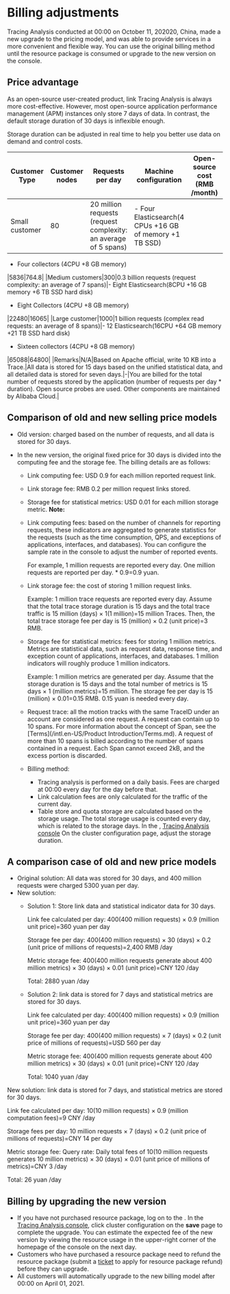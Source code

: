 # Billing adjustments

Tracing Analysis conducted at 00:00 on October 11, 202020, China, made a new upgrade to the pricing model, and was able to provide services in a more convenient and flexible way. You can use the original billing method until the resource package is consumed or upgrade to the new version on the console.



## Price advantage

As an open-source user-created product, link Tracing Analysis is always more cost-effective. However, most open-source application performance management \(APM\) instances only store 7 days of data. In contrast, the default storage duration of 30 days is inflexible enough.

Storage duration can be adjusted in real time to help you better use data on demand and control costs.

|Customer Type|Customer nodes|Requests per day|Machine configuration|Open-source cost \(RMB /month\)|Link Tracking \(RMB /month\)|
|-------------|--------------|----------------|---------------------|-------------------------------|----------------------------|
|Small customer|80|20 million requests \(request complexity: an average of 5 spans\)|-   Four Elasticsearch\(4 CPUs +16 GB of memory +1 TB SSD\)
-   Four collectors \(4CPU +8 GB memory\)

|5836|764.8|
|Medium customers|300|0.3 billion requests \(request complexity: an average of 7 spans\)|-   Eight Elasticsearch\(8CPU +16 GB memory +6 TB SSD hard disk\)
-   Eight Collectors \(4CPU +8 GB memory\)

|22480|16065|
|Large customer|1000|1 billion requests \(complex read requests: an average of 8 spans\)|-   12 Elasticsearch\(16CPU +64 GB memory +21 TB SSD hard disk\)
-   Sixteen collectors \(4CPU +8 GB memory\)

|65088|64800|
|Remarks|N/A|Based on Apache official, write 10 KB into a Trace.|All data is stored for 15 days based on the unified statistical data, and all detailed data is stored for seven days.|-|You are billed for the total number of requests stored by the application \(number of requests per day \* duration\). Open source probes are used. Other components are maintained by Alibaba Cloud.|

## Comparison of old and new selling price models

-   Old version: charged based on the number of requests, and all data is stored for 30 days.
-   In the new version, the original fixed price for 30 days is divided into the computing fee and the storage fee. The billing details are as follows:

    -   Link computing fee: USD 0.9 for each million reported request link.
    -   Link storage fee: RMB 0.2 per million request links stored.
    -   Storage fee for statistical metrics: USD 0.01 for each million storage metric.
    **Note:**

    -   Link computing fees: based on the number of channels for reporting requests, these indicators are aggregated to generate statistics for the requests \(such as the time consumption, QPS, and exceptions of applications, interfaces, and databases\). You can configure the sample rate in the console to adjust the number of reported events.

        For example, 1 million requests are reported every day. One million requests are reported per day. \* 0.9=0.9 yuan.

    -   Link storage fee: the cost of storing 1 million request links.

        Example: 1 million trace requests are reported every day. Assume that the total trace storage duration is 15 days and the total trace traffic is 15 million \(days\) × 1\(1 million\)=15 million Traces. Then, the total trace storage fee per day is 15 \(million\) × 0.2 \(unit price\)=3 RMB.

    -   Storage fee for statistical metrics: fees for storing 1 million metrics. Metrics are statistical data, such as request data, response time, and exception count of applications, interfaces, and databases. 1 million indicators will roughly produce 1 million indicators.

        Example: 1 million metrics are generated per day. Assume that the storage duration is 15 days and the total number of metrics is 15 days × 1 \(million metrics\)=15 million. The storage fee per day is 15 \(million\) × 0.01=0.15 RMB. 0.15 yuan is needed every day.

    -   Request trace: all the motion tracks with the same TraceID under an account are considered as one request. A request can contain up to 10 spans. For more information about the concept of Span, see the [Terms](/intl.en-US/Product Introduction/Terms.md). A request of more than 10 spans is billed according to the number of spans contained in a request. Each Span cannot exceed 2kB, and the excess portion is discarded.
    -   Billing method:
        -   Tracing analysis is performed on a daily basis. Fees are charged at 00:00 every day for the day before that.
        -   Link calculation fees are only calculated for the traffic of the current day.
        -   Table store and quota storage are calculated based on the storage usage. The total storage usage is counted every day, which is related to the storage days. In the , [Tracing Analysis console](https://tracing-sg.console.aliyun.com/) On the cluster configuration page, adjust the storage duration.

## A comparison case of old and new price models

-   Original solution: All data was stored for 30 days, and 400 million requests were charged 5300 yuan per day.
-   New solution:
    -   Solution 1: Store link data and statistical indicator data for 30 days.

        Link fee calculated per day: 400\(400 million requests\) × 0.9 \(million unit price\)=360 yuan per day

        Storage fee per day: 400\(400 million requests\) × 30 \(days\) × 0.2 \(unit price of millions of requests\)=2,400 RMB /day

        Metric storage fee: 400\(400 million requests generate about 400 million metrics\) × 30 \(days\) × 0.01 \(unit price\)=CNY 120 /day

        Total: 2880 yuan /day

    -   Solution 2: link data is stored for 7 days and statistical metrics are stored for 30 days.

        Link fee calculated per day: 400\(400 million requests\) × 0.9 \(million unit price\)=360 yuan per day

        Storage fee per day: 400\(400 million requests\) × 7 \(days\) × 0.2 \(unit price of millions of requests\)=USD 560 per day

        Metric storage fee: 400\(400 million requests generate about 400 million metrics\) × 30 \(days\) × 0.01 \(unit price\)=CNY 120 /day

        Total: 1040 yuan /day


New solution: link data is stored for 7 days, and statistical metrics are stored for 30 days.

Link fee calculated per day: 10\(10 million requests\) × 0.9 \(million computation fees\)=9 CNY /day

Storage fees per day: 10 million requests × 7 \(days\) × 0.2 \(unit price of millions of requests\)=CNY 14 per day

Metric storage fee: Query rate: Daily total fees of 10\(10 million requests generates 10 million metrics\) × 30 \(days\) × 0.01 \(unit price of millions of metrics\)=CNY 3 /day

Total: 26 yuan /day

## Billing by upgrading the new version

-   If you have not purchased resource package, log on to the . In the [Tracing Analysis console](https://tracing-sg.console.aliyun.com/), click cluster configuration on the **save** page to complete the upgrade. You can estimate the expected fee of the new version by viewing the resource usage in the upper-right corner of the homepage of the console on the next day.
-   Customers who have purchased a resource package need to refund the resource package \(submit a [ticket](https://selfservice.console.aliyun.com/ticket/createIndex) to apply for resource package refund\) before they can upgrade.
-   All customers will automatically upgrade to the new billing model after 00:00 on April 01, 2021.

